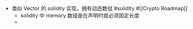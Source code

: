- 类似 Vector 的 solidity 实现，拥有动态数组 #solidity #[[Crypto Roadmap]]
	- solidity 中 memory 数组是在声明时就必须固定长度
	-